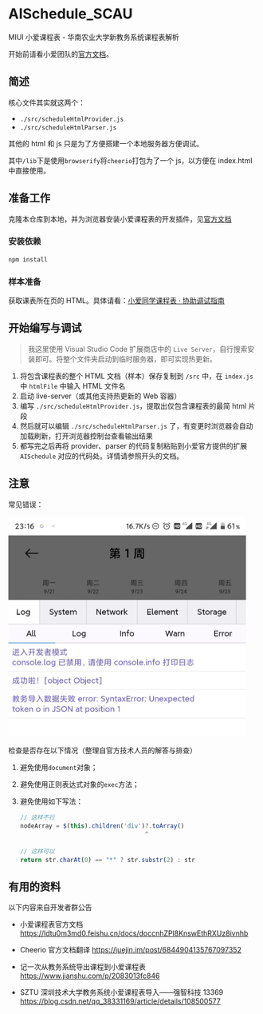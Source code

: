 # AISchedule_SCAU

MIUI 小爱课程表 - 华南农业大学新教务系统课程表解析

开始前请看小爱团队的[官方文档](https://ldtu0m3md0.feishu.cn/docs/doccnhZPl8KnswEthRXUz8ivnhb)。

## 简述

核心文件其实就这两个：

- `./src/scheduleHtmlProvider.js`
- `./src/scheduleHtmlParser.js`

其他的 html 和 js 只是为了方便搭建一个本地服务器方便调试。

其中`/lib`下是使用`browserify`将`cheerio`打包为了一个 js，以方便在 index.html 中直接使用。

## 准备工作

克隆本仓库到本地，并为浏览器安装小爱课程表的开发插件，见[官方文档](https://ldtu0m3md0.feishu.cn/docs/doccnhZPl8KnswEthRXUz8ivnhb)

### 安装依赖

```bash
npm install
```

### 样本准备

获取课表所在页的 HTML。具体请看：[小爱同学课程表 · 协助调试指南](https://www.yuque.com/docs/share/1ca58f30-03d5-413f-a2f2-5647ee0fabab?#)

## 开始编写与调试

> 我这里使用 Visual Studio Code 扩展商店中的 `Live Server`，自行搜索安装即可。将整个文件夹启动到临时服务器，即可实现热更新。

1. 将包含课程表的整个 HTML 文档（样本）保存复制到 `/src` 中，在 `index.js` 中 `htmlFile` 中输入 HTML 文件名
2. 启动 live-server（或其他支持热更新的 Web 容器）
3. 编写 `./src/scheduleHtmlProvider.js`，提取出仅包含课程表的最简 html 片段
4. 然后就可以编辑 `./src/scheduleHtmlParser.js` 了，有变更时浏览器会自动加载刷新，打开浏览器控制台查看输出结果
5. 都写完之后再将 provider、parser 的代码复制粘贴到小爱官方提供的扩展 `AISchedule` 对应的代码处。详情请参照开头的文档。

## 注意

常见错误：

<img src="README.assets/common_error_json.png" alt="common_error_json" style="zoom:50%;" />

检查是否存在以下情况（整理自官方技术人员的解答与排查）

1. 避免使用`document`对象；

2. 避免使用正则表达式对象的`exec`方法；

3. 避免使用如下写法：

   ```javascript
   // 这样不行
   nodeArray = $(this).children('div')?.toArray()
                                      ^

   // 这样可以
   return str.charAt(0) == "*" ? str.substr(2) : str
   ```

## 有用的资料

以下内容来自开发者群公告

- 小爱课程表官方文档
  https://ldtu0m3md0.feishu.cn/docs/doccnhZPl8KnswEthRXUz8ivnhb

- Cheerio 官方文档翻译
  https://juejin.im/post/6844904135767097352

- 记一次从教务系统导出课程到小爱课程表
  https://www.jianshu.com/p/2083013fc846

- SZTU 深圳技术大学教务系统小爱课程表导入——强智科技 13369
  https://blog.csdn.net/qq_38331169/article/details/108500577
